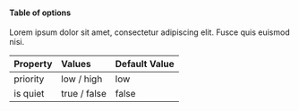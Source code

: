 #### Table of options

Lorem ipsum dolor sit amet, consectetur adipiscing elit. Fusce
quis euismod nisi.

Property | Values | Default Value
:--- | :--- | :---
priority | low / high | low
is quiet | true / false | false

